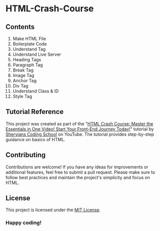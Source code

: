 # HTML-Crash-Course

## Contents

1. Make HTML File
2. Boilerplate Code
3. Understand Tag
4. Understand Live Server
5. Heading Tags
6. Paragraph Tag
7. Break Tag
8. Image Tag
9. Anchor Tag
10. Div Tag
11. Understand Class & ID
12. Style Tag

## Tutorial Reference

This project was created as part of the "[HTML Crash Course: Master the Essentials in One Video! Start Your Front-End Journey Today!](https://www.youtube.com/watch?v=4dprtEzunIk&list=PLbtI3_MArDOkNtOan8BQkG6P8wf6pNVz-)" tutorial by [Sheryians Coding School](https://in.linkedin.com/company/the-sheryians-coding-school) on YouTube. The tutorial provides step-by-step guidance on basics of HTML.

## Contributing

Contributions are welcome! If you have any ideas for improvements or additional features, feel free to submit a pull request. Please make sure to follow best practices and maintain the project's simplicity and focus on HTML.

## License

This project is licensed under the [MIT License](https://en.wikipedia.org/wiki/MIT_License).

### Happy coding!
